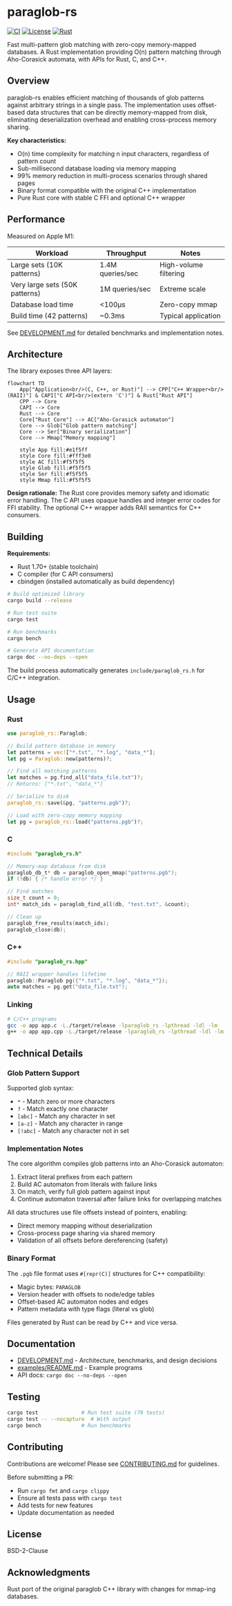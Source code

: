 # paraglob-rs

[![CI](https://github.com/sethhall/paraglob-rs/actions/workflows/ci.yml/badge.svg)](https://github.com/sethhall/paraglob-rs/actions/workflows/ci.yml)
[![License](https://img.shields.io/badge/license-BSD--2--Clause-blue.svg)](LICENSE)
[![Rust](https://img.shields.io/badge/rust-1.70%2B-orange.svg)](https://www.rust-lang.org/)

Fast multi-pattern glob matching with zero-copy memory-mapped databases. A Rust implementation providing O(n) pattern matching through Aho-Corasick automata, with APIs for Rust, C, and C++.

## Overview

paraglob-rs enables efficient matching of thousands of glob patterns against arbitrary strings in a single pass. The implementation uses offset-based data structures that can be directly memory-mapped from disk, eliminating deserialization overhead and enabling cross-process memory sharing.

**Key characteristics:**
- O(n) time complexity for matching n input characters, regardless of pattern count
- Sub-millisecond database loading via memory mapping
- 99% memory reduction in multi-process scenarios through shared pages
- Binary format compatible with the original C++ implementation
- Pure Rust core with stable C FFI and optional C++ wrapper

## Performance

Measured on Apple M1:

| Workload | Throughput | Notes |
|----------|------------|-------|
| Large sets (10K patterns) | 1.4M queries/sec | High-volume filtering |
| Very large sets (50K patterns) | 1M queries/sec | Extreme scale |
| Database load time | <100μs | Zero-copy mmap |
| Build time (42 patterns) | ~0.3ms | Typical application |

See [DEVELOPMENT.md](./DEVELOPMENT.md) for detailed benchmarks and implementation notes.

## Architecture

The library exposes three API layers:

```mermaid
flowchart TD
    App["Application<br/>(C, C++, or Rust)"] --> CPP["C++ Wrapper<br/>(RAII)"] & CAPI["C API<br/>(extern 'C')"] & Rust["Rust API"]
    CPP --> Core
    CAPI --> Core
    Rust --> Core
    Core["Rust Core"] --> AC["Aho-Corasick automaton"]
    Core --> Glob["Glob pattern matching"]
    Core --> Ser["Binary serialization"]
    Core --> Mmap["Memory mapping"]
    
    style App fill:#e1f5ff
    style Core fill:#fff3e0
    style AC fill:#f5f5f5
    style Glob fill:#f5f5f5
    style Ser fill:#f5f5f5
    style Mmap fill:#f5f5f5
```

**Design rationale:** The Rust core provides memory safety and idiomatic error handling. The C API uses opaque handles and integer error codes for FFI stability. The optional C++ wrapper adds RAII semantics for C++ consumers.

## Building

**Requirements:**
- Rust 1.70+ (stable toolchain)
- C compiler (for C API consumers)
- cbindgen (installed automatically as build dependency)

```bash
# Build optimized library
cargo build --release

# Run test suite
cargo test

# Run benchmarks
cargo bench

# Generate API documentation
cargo doc --no-deps --open
```

The build process automatically generates `include/paraglob_rs.h` for C/C++ integration.

## Usage

### Rust

```rust
use paraglob_rs::Paraglob;

// Build pattern database in memory
let patterns = vec!["*.txt", "*.log", "data_*"];
let pg = Paraglob::new(patterns)?;

// Find all matching patterns
let matches = pg.find_all("data_file.txt")?;
// Returns: ["*.txt", "data_*"]

// Serialize to disk
paraglob_rs::save(&pg, "patterns.pgb")?;

// Load with zero-copy memory mapping
let pg = paraglob_rs::load("patterns.pgb")?;
```

### C

```c
#include "paraglob_rs.h"

// Memory-map database from disk
paraglob_db_t* db = paraglob_open_mmap("patterns.pgb");
if (!db) { /* handle error */ }

// Find matches
size_t count = 0;
int* match_ids = paraglob_find_all(db, "test.txt", &count);

// Clean up
paraglob_free_results(match_ids);
paraglob_close(db);
```

### C++

```cpp
#include "paraglob_rs.hpp"

// RAII wrapper handles lifetime
paraglob::Paraglob pg({"*.txt", "*.log", "data_*"});
auto matches = pg.get("data_file.txt");
```

### Linking

```bash
# C/C++ programs
gcc -o app app.c -L./target/release -lparaglob_rs -lpthread -ldl -lm
g++ -o app app.cpp -L./target/release -lparaglob_rs -lpthread -ldl -lm
```

## Technical Details

### Glob Pattern Support

Supported glob syntax:
- `*` - Match zero or more characters
- `?` - Match exactly one character  
- `[abc]` - Match any character in set
- `[a-z]` - Match any character in range
- `[!abc]` - Match any character not in set

### Implementation Notes

The core algorithm compiles glob patterns into an Aho-Corasick automaton:
1. Extract literal prefixes from each pattern
2. Build AC automaton from literals with failure links
3. On match, verify full glob pattern against input
4. Continue automaton traversal after failure links for overlapping matches

All data structures use file offsets instead of pointers, enabling:
- Direct memory mapping without deserialization
- Cross-process page sharing via shared memory
- Validation of all offsets before dereferencing (safety)

### Binary Format

The `.pgb` file format uses `#[repr(C)]` structures for C++ compatibility:
- Magic bytes: `PARAGLOB`
- Version header with offsets to node/edge tables
- Offset-based AC automaton nodes and edges
- Pattern metadata with type flags (literal vs glob)

Files generated by Rust can be read by C++ and vice versa.

## Documentation

- [DEVELOPMENT.md](./DEVELOPMENT.md) - Architecture, benchmarks, and design decisions
- [examples/README.md](./examples/README.md) - Example programs
- API docs: `cargo doc --no-deps --open`

## Testing

```bash
cargo test              # Run test suite (79 tests)
cargo test -- --nocapture  # With output
cargo bench             # Run benchmarks
```

## Contributing

Contributions are welcome! Please see [CONTRIBUTING.md](./CONTRIBUTING.md) for guidelines.

Before submitting a PR:
- Run `cargo fmt` and `cargo clippy`
- Ensure all tests pass with `cargo test`
- Add tests for new features
- Update documentation as needed

## License

BSD-2-Clause

## Acknowledgments

Rust port of the original paraglob C++ library with changes for mmap-ing databases.
